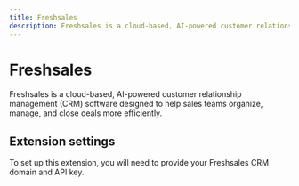 ```yaml
---
title: Freshsales
description: Freshsales is a cloud-based, AI-powered customer relationship management (CRM) software designed to help sales teams organize, manage, and close deals more efficiently.
---
```


# Freshsales

Freshsales is a cloud-based, AI-powered customer relationship management (CRM) software designed to help sales teams organize, manage, and close deals more efficiently.

## Extension settings

To set up this extension, you will need to provide your Freshsales CRM domain and API key.